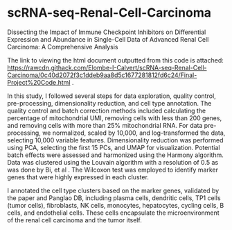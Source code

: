 # scRNA-seq-Renal-Cell-Carcinoma
Dissecting the Impact of Immune Checkpoint Inhibitors on Differential Expression and Abundance in Single-Cell Data of Advanced Renal Cell Carcinoma: A Comprehensive Analysis

The link to viewing the html document outputted from this code is attached: https://rawcdn.githack.com/Elombe-I-Calvert/scRNA-seq-Renal-Cell-Carcinoma/0c40d2072f3c1ddeb9aa8d5c1677281812fd6c24/Final-Project%20Code.html .

In this study, I followed several steps for data exploration, quality control, pre-processing, dimensionality reduction, and cell type annotation. The quality control and batch correction methods included calculating the percentage of mitochondrial UMI, removing cells with less than 200 genes, and removing cells with more than 25% mitochondrial RNA. For data pre-processing, we normalized, scaled by 10,000, and log-transformed the data, selecting 10,000 variable features.
Dimensionality reduction was performed using PCA, selecting the first 15 PCs, and UMAP for visualization. Potential batch effects were assessed and harmonized using the Harmony algorithm. Data was clustered using the Louvain algorithm with a resolution of 0.5 as was done by Bi, et al . The Wilcoxon test was employed to identify marker genes that were highly expressed in each cluster.

I annotated the cell type clusters based on the marker genes, validated by the paper and Panglao DB, including plasma cells, dendritic cells, TP1 cells (tumor cells), fibroblasts, NK cells, monocytes, hepatocytes, cycling cells, B cells, and endothelial cells. These cells encapsulate the microenvironment of the renal cell carcinoma and the tumor itself.
